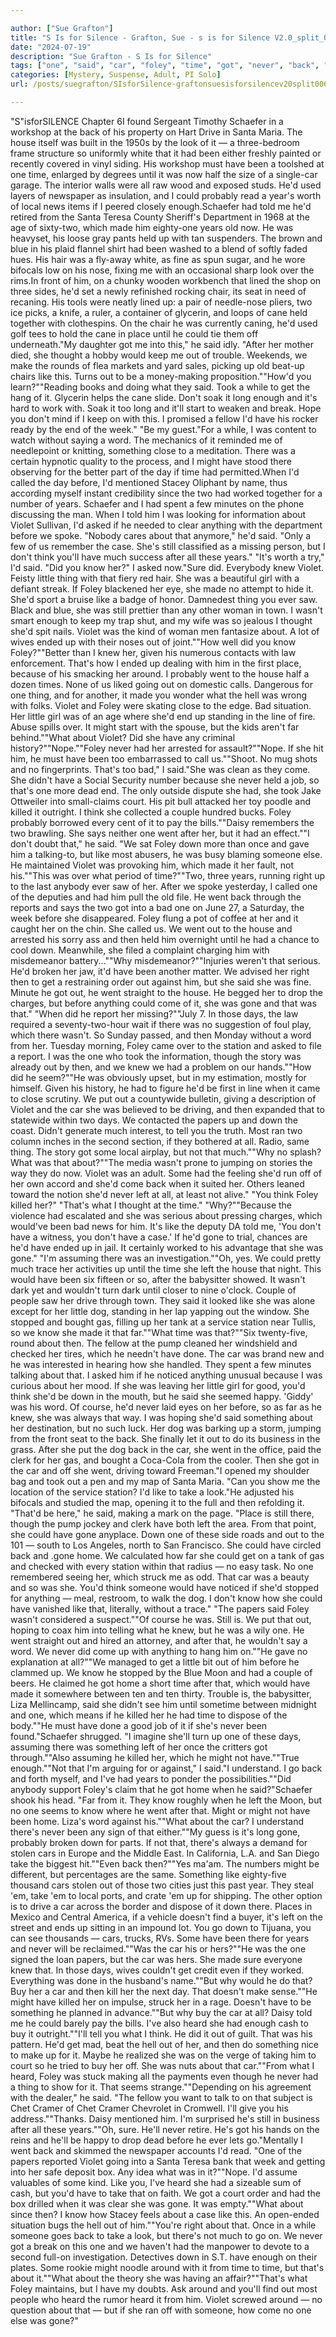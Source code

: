 ```yaml
---

author: ["Sue Grafton"]
title: "S Is for Silence - Grafton, Sue - s is for Silence V2.0_split_006.htm"
date: "2024-07-19"
description: "Sue Grafton - S Is for Silence"
tags: ["one", "said", "car", "foley", "time", "got", "never", "back", "could", "like", "violet", "went", "year", "two", "would", "might", "know", "made", "day", "gone", "get", "something", "think", "knew", "left"]
categories: [Mystery, Suspense, Adult, PI Solo]
url: /posts/suegrafton/SIsforSilence-graftonsuesisforsilencev20split006htm

---
```



"S"isforSILENCE
Chapter 6I found Sergeant Timothy Schaefer in a workshop at the back of his property on Hart Drive in Santa Maria. The house itself was built in the 1950s by the look of it — a three-bedroom frame structure so uniformly white that it had been either freshly painted or recently covered in vinyl siding. His workshop must have been a toolshed at one time, enlarged by degrees until it was now half the size of a single-car garage. The interior walls were all raw wood and exposed studs. He'd used layers of newspaper as insulation, and I could probably read a year's worth of local news items if I peered closely enough.Schaefer had told me he'd retired from the Santa Teresa County Sheriff's Department in 1968 at the age of sixty-two, which made him eighty-one years old now. He was heavyset, his loose gray pants held up with tan suspenders. The brown and blue in his plaid flannel shirt had been washed to a blend of softly faded hues. His hair was a fly-away white, as fine as spun sugar, and he wore bifocals low on his nose, fixing me with an occasional sharp look over the rims.In front of him, on a chunky wooden workbench that lined the shop on three sides, he'd set a newly refinished rocking chair, its seat in need of recaning. His tools were neatly lined up: a pair of needle-nose pliers, two ice picks, a knife, a ruler, a container of glycerin, and loops of cane held together with clothespins. On the chair he was currently caning, he'd used golf tees to hold the cane in place until he could tie them off underneath."My daughter got me into this," he said idly. "After her mother died, she thought a hobby would keep me out of trouble. Weekends, we make the rounds of flea markets and yard sales, picking up old beat-up chairs like this. Turns out to be a money-making proposition.""How'd you learn?""Reading books and doing what they said. Took a while to get the hang of it. Glycerin helps the cane slide. Don't soak it long enough and it's hard to work with. Soak it too long and it'll start to weaken and break. Hope you don't mind if I keep on with this. I promised a fellow I'd have his rocker ready by the end of the week." "Be my guest."For a while, I was content to watch without saying a word. The mechanics of it reminded me of needlepoint or knitting, something close to a meditation. There was a certain hypnotic quality to the process, and I might have stood there observing for the better part of the day if time had permitted.When I'd called the day before, I'd mentioned Stacey Oliphant by name, thus according myself instant credibility since the two had worked together for a number of years. Schaefer and I had spent a few minutes on the phone discussing the man. When I told him I was looking for information about Violet Sullivan, I'd asked if he needed to clear anything with the department before we spoke. "Nobody cares about that anymore," he'd said. "Only a few of us remember the case. She's still classified as a missing person, but I don't think you'll have much success after all these years." "It's worth a try," I'd said. "Did you know her?" I asked now."Sure did. Everybody knew Violet. Feisty little thing with that fiery red hair. She was a beautiful girl with a defiant streak. If Foley blackened her eye, she made no attempt to hide it. She'd sport a bruise like a badge of honor. Damnedest thing you ever saw. Black and blue, she was still prettier than any other woman in town. I wasn't smart enough to keep my trap shut, and my wife was so jealous I thought she'd spit nails. Violet was the kind of woman men fantasize about. A lot of wives ended up with their noses out of joint.""How well did you know Foley?""Better than I knew her, given his numerous contacts with law enforcement. That's how I ended up dealing with him in the first place, because of his smacking her around. I probably went to the house half a dozen times. None of us liked going out on domestic calls. Dangerous for one thing, and for another, it made you wonder what the hell was wrong with folks. Violet and Foley were skating close to the edge. Bad situation. Her little girl was of an age where she'd end up standing in the line of fire. Abuse spills over. It might start with the spouse, but the kids aren't far behind.""What about Violet? Did she have any criminal history?""Nope.""Foley never had her arrested for assault?""Nope. If she hit him, he must have been too embarrassed to call us.""Shoot. No mug shots and no fingerprints. That's too bad," I said."She was clean as they come. She didn't have a Social Security number because she never held a job, so that's one more dead end. The only outside dispute she had, she took Jake Ottweiler into small-claims court. His pit bull attacked her toy poodle and killed it outright. I think she collected a couple hundred bucks. Foley probably borrowed every cent of it to pay the bills.""Daisy remembers the two brawling. She says neither one went after her, but it had an effect.""I don't doubt that," he said. "We sat Foley down more than once and gave him a talking-to, but like most abusers, he was busy blaming someone else. He maintained Violet was provoking him, which made it her fault, not his.""This was over what period of time?""Two, three years, running right up to the last anybody ever saw of her. After we spoke yesterday, I called one of the deputies and had him pull the old file. He went back through the reports and says the two got into a bad one on June 27, a Saturday, the week before she disappeared. Foley flung a pot of coffee at her and it caught her on the chin. She called us. We went out to the house and arrested his sorry ass and then held him overnight until he had a chance to cool down. Meanwhile, she filed a complaint charging him with misdemeanor battery...""Why misdemeanor?""Injuries weren't that serious. He'd broken her jaw, it'd have been another matter. We advised her right then to get a restraining order out against him, but she said she was fine. Minute he got out, he went straight to the house. He begged her to drop the charges, but before anything could come of it, she was gone and that was that." "When did he report her missing?""July 7. In those days, the law required a seventy-two-hour wait if there was no suggestion of foul play, which there wasn't. So Sunday passed, and then Monday without a word from her. Tuesday morning, Foley came over to the station and asked to file a report. I was the one who took the information, though the story was already out by then, and we knew we had a problem on our hands.""How did he seem?""He was obviously upset, but in my estimation, mostly for himself. Given his history, he had to figure he'd be first in line when it came to close scrutiny. We put out a countywide bulletin, giving a description of Violet and the car she was believed to be driving, and then expanded that to statewide within two days. We contacted the papers up and down the coast. Didn't generate much interest, to tell you the truth. Most ran two column inches in the second section, if they bothered at all. Radio, same thing. The story got some local airplay, but not that much.""Why no splash? What was that about?""The media wasn't prone to jumping on stories the way they do now. Violet was an adult. Some had the feeling she'd run off of her own accord and she'd come back when it suited her. Others leaned toward the notion she'd never left at all, at least not alive." "You think Foley killed her?" "That's what I thought at the time." "Why?""Because the violence had escalated and she was serious about pressing charges, which would've been bad news for him. It's like the deputy DA told me, 'You don't have a witness, you don't have a case.' If he'd gone to trial, chances are he'd have ended up in jail. It certainly worked to his advantage that she was gone." "I'm assuming there was an investigation.""Oh, yes. We could pretty much trace her activities up until the time she left the house that night. This would have been six fifteen or so, after the babysitter showed. It wasn't dark yet and wouldn't turn dark until closer to nine o'clock. Couple of people saw her drive through town. They said it looked like she was alone except for her little dog, standing in her lap yapping out the window. She stopped and bought gas, filling up her tank at a service station near Tullis, so we know she made it that far.""What time was that?""Six twenty-five, round about then. The fellow at the pump cleaned her windshield and checked her tires, which he needn't have done. The car was brand new and he was interested in hearing how she handled. They spent a few minutes talking about that. I asked him if he noticed anything unusual because I was curious about her mood. If she was leaving her little girl for good, you'd think she'd be down in the mouth, but he said she seemed happy. 'Giddy' was his word. Of course, he'd never laid eyes on her before, so as far as he knew, she was always that way. I was hoping she'd said something about her destination, but no such luck. Her dog was barking up a storm, jumping from the front seat to the back. She finally let it out to do its business in the grass. After she put the dog back in the car, she went in the office, paid the clerk for her gas, and bought a Coca-Cola from the cooler. Then she got in the car and off she went, driving toward Freeman."I opened my shoulder bag and took out a pen and my map of Santa Maria. "Can you show me the location of the service station? I'd like to take a look."He adjusted his bifocals and studied the map, opening it to the full and then refolding it. "That'd be here," he said, making a mark on the page. "Place is still there, though the pump jockey and clerk have both left the area. From that point, she could have gone anyplace. Down one of these side roads and out to the 101 — south to Los Angeles, north to San Francisco. She could have circled back and .gone home. We calculated how far she could get on a tank of gas and checked with every station within that radius — no easy task. No one remembered seeing her, which struck me as odd. That car was a beauty and so was she. You'd think someone would have noticed if she'd stopped for anything — meal, restroom, to walk the dog. I don't know how she could have vanished like that, literally, without a trace." "The papers said Foley wasn't considered a suspect.""Of course he was. Still is. We put that out, hoping to coax him into telling what he knew, but he was a wily one. He went straight out and hired an attorney, and after that, he wouldn't say a word. We never did come up with anything to hang him on.""He gave no explanation at all?""We managed to get a little bit out of him before he clammed up. We know he stopped by the Blue Moon and had a couple of beers. He claimed he got home a short time after that, which would have made it somewhere between ten and ten thirty. Trouble is, the babysitter, Liza Mellincamp, said she didn't see him until sometime between midnight and one, which means if he killed her he had time to dispose of the body.""He must have done a good job of it if she's never been found."Schaefer shrugged. "I imagine she'll turn up one of these days, assuming there was something left of her once the critters got through.""Also assuming he killed her, which he might not have.""True enough.""Not that I'm arguing for or against," I said."I understand. I go back and forth myself, and I've had years to ponder the possibilities.""Did anybody support Foley's claim that he got home when he said?"Schaefer shook his head. "Far from it. They know roughly when he left the Moon, but no one seems to know where he went after that. Might or might not have been home. Liza's word against his.""What about the car? I understand there's never been any sign of that either.""My guess is it's long gone, probably broken down for parts. If not that, there's always a demand for stolen cars in Europe and the Middle East. In California, L.A. and San Diego take the biggest hit.""Even back then?""Yes ma'am. The numbers might be different, but percentages are the same. Something like eighty-five thousand cars stolen out of those two cities just this past year. They steal 'em, take 'em to local ports, and crate 'em up for shipping. The other option is to drive a car across the border and dispose of it down there. Places in Mexico and Central America, if a vehicle doesn't find a buyer, it's left on the street and ends up sitting in an impound lot. You go down to Tijuana, you can see thousands — cars, trucks, RVs. Some have been there for years and never will be reclaimed.""Was the car his or hers?""He was the one signed the loan papers, but the car was hers. She made sure everyone knew that. In those days, wives couldn't get credit even if they worked. Everything was done in the husband's name.""But why would he do that? Buy her a car and then kill her the next day. That doesn't make sense.""He might have killed her on impulse, struck her in a rage. Doesn't have to be something he planned in advance.""But why buy the car at all? Daisy told me he could barely pay the bills. I've also heard she had enough cash to buy it outright.""I'll tell you what I think. He did it out of guilt. That was his pattern. He'd get mad, beat the hell out of her, and then do something nice to make up for it. Maybe he realized she was on the verge of taking him to court so he tried to buy her off. She was nuts about that car.""From what I heard, Foley was stuck making all the payments even though he never had a thing to show for it. That seems strange.""Depending on his agreement with the dealer," he said. "The fellow you want to talk to on that subject is Chet Cramer of Chet Cramer Chevrolet in Cromwell. I'll give you his address.""Thanks. Daisy mentioned him. I'm surprised he's still in business after all these years.""Oh, sure. He'll never retire. He's got his hands on the reins and he'll be happy to drop dead before he ever lets go."Mentally I went back and skimmed the newspaper accounts I'd read. "One of the papers reported Violet going into a Santa Teresa bank that week and getting into her safe deposit box. Any idea what was in it?""Nope. I'd assume valuables of some kind. Like you, I've heard she had a sizeable sum of cash, but you'd have to take that on faith. We got a court order and had the box drilled when it was clear she was gone. It was empty.""What about since then? I know how Stacey feels about a case like this. An open-ended situation bugs the hell out of him.""You're right about that. Once in a while someone goes back to take a look, but there's not much to go on. We never got a break on this one and we haven't had the manpower to devote to a second full-on investigation. Detectives down in S.T. have enough on their plates. Some rookie might noodle around with it from time to time, but that's about it.""What about the theory she was having an affair?""That's what Foley maintains, but I have my doubts. Ask around and you'll find out most people who heard the rumor heard it from him. Violet screwed around — no question about that — but if she ran off with someone, how come no one else was gone?"
